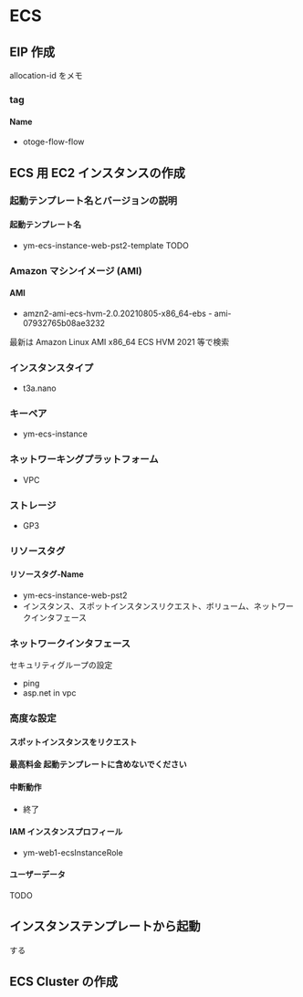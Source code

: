 # ECS

## EIP 作成

allocation-id をメモ

### tag

#### Name

- otoge-flow-flow

## ECS 用 EC2 インスタンスの作成

### 起動テンプレート名とバージョンの説明

#### 起動テンプレート名

- ym-ecs-instance-web-pst2-template
TODO
  
### Amazon マシンイメージ (AMI)

#### AMI

- amzn2-ami-ecs-hvm-2.0.20210805-x86_64-ebs - ami-07932765b08ae3232

最新は Amazon Linux AMI x86_64 ECS HVM 2021 等で検索

### インスタンスタイプ

- t3a.nano

### キーペア

- ym-ecs-instance

### ネットワーキングプラットフォーム

- VPC

### ストレージ

- GP3

### リソースタグ

#### リソースタグ-Name

- ym-ecs-instance-web-pst2
- インスタンス、スポットインスタンスリクエスト、ボリューム、ネットワークインタフェース

### ネットワークインタフェース

セキュリティグループの設定

- ping
- asp.net in vpc

### 高度な設定

#### スポットインスタンスをリクエスト

#### 最高料金 起動テンプレートに含めないでください

#### 中断動作

- 終了

#### IAM インスタンスプロフィール

- ym-web1-ecsInstanceRole

#### ユーザーデータ

TODO

## インスタンステンプレートから起動

する

## ECS Cluster の作成
